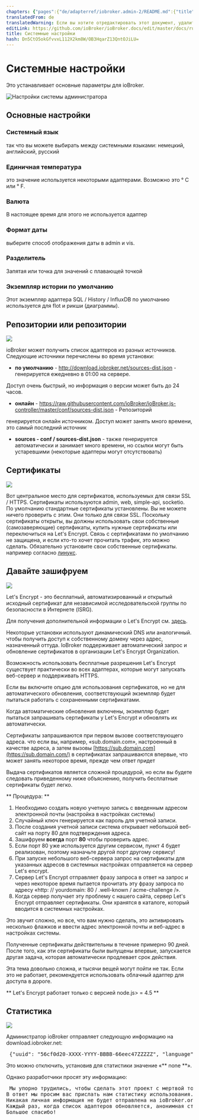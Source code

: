 ```yaml
---
chapters: {"pages":{"de/adapterref/iobroker.admin-2/README.md":{"title":{"de":"no title"},"content":"de/adapterref/iobroker.admin-2/README.md"},"de/adapterref/iobroker.admin-2/admin/tab-adapters.md":{"title":{"de":"Der Reiter Adapter"},"content":"de/adapterref/iobroker.admin-2/admin/tab-adapters.md"},"de/adapterref/iobroker.admin-2/admin/tab-instances.md":{"title":{"de":"Der Reiter Instanzen"},"content":"de/adapterref/iobroker.admin-2/admin/tab-instances.md"},"de/adapterref/iobroker.admin-2/admin/tab-objects.md":{"title":{"de":"Der Reiter Objekte"},"content":"de/adapterref/iobroker.admin-2/admin/tab-objects.md"},"de/adapterref/iobroker.admin-2/admin/tab-states.md":{"title":{"de":"Der Reiter Zustände"},"content":"de/adapterref/iobroker.admin-2/admin/tab-states.md"},"de/adapterref/iobroker.admin-2/admin/tab-groups.md":{"title":{"de":"Der Reiter Gruppen"},"content":"de/adapterref/iobroker.admin-2/admin/tab-groups.md"},"de/adapterref/iobroker.admin-2/admin/tab-users.md":{"title":{"de":"Der Reiter Benutzer"},"content":"de/adapterref/iobroker.admin-2/admin/tab-users.md"},"de/adapterref/iobroker.admin-2/admin/tab-events.md":{"title":{"de":"Der Reiter Ereignisse"},"content":"de/adapterref/iobroker.admin-2/admin/tab-events.md"},"de/adapterref/iobroker.admin-2/admin/tab-hosts.md":{"title":{"de":"Der Reiter Hosts"},"content":"de/adapterref/iobroker.admin-2/admin/tab-hosts.md"},"de/adapterref/iobroker.admin-2/admin/tab-enums.md":{"title":{"de":"Der Reiter Aufzählungen"},"content":"de/adapterref/iobroker.admin-2/admin/tab-enums.md"},"de/adapterref/iobroker.admin-2/admin/tab-log.md":{"title":{"de":"Der Reiter Log"},"content":"de/adapterref/iobroker.admin-2/admin/tab-log.md"},"de/adapterref/iobroker.admin-2/admin/tab-system.md":{"title":{"de":"Die Systemeinstellungen"},"content":"de/adapterref/iobroker.admin-2/admin/tab-system.md"}}}
translatedFrom: de
translatedWarning: Если вы хотите отредактировать этот документ, удалите поле «translationFrom», в противном случае этот документ будет снова автоматически переведен
editLink: https://github.com/ioBroker/ioBroker.docs/edit/master/docs/ru/adapterref/iobroker.admin-2/admin/tab-system.md
title: Системные настройки
hash: Dn5CtO5okGfvvxL112X2km8W/OB3HqarZ13QntOJiLU=
---
```

# Системные настройки
Это устанавливает основные параметры для ioBroker.

![Настройки системы администратора](../../../../de/adapterref/iobroker.admin-2/admin/img/tab-system_Systemeinstellungen.jpg)

## Основные настройки
### Системный язык
так что вы можете выбирать между системными языками: немецкий, английский, русский

### Единичная температура
это значение используется некоторыми адаптерами. Возможно это ° C или ° F.

### Валюта
В настоящее время для этого не используется адаптер

### Формат даты
выберите способ отображения даты в admin и vis.

### Разделитель
Запятая или точка для значений с плавающей точкой

### Экземпляр истории по умолчанию
Этот экземпляр адаптера SQL / History / InfluxDB по умолчанию используется для flot и рикши (диаграммы).

## Репозитории или репозитории
![](../../../../de/adapterref/iobroker.admin-2/admin/img/tab-system_Verwahrungsorte2.jpg)

ioBroker может получить список адаптеров из разных источников. Следующие источники перечислены во время установки:

* **по умолчанию** - http://download.iobroker.net/sources-dist.json - генерируется ежедневно в 01:00 на сервере.

Доступ очень быстрый, но информация о версии может быть до 24 часов.

* **онлайн** - https://raw.githubusercontent.com/ioBroker/ioBroker.js-controller/master/conf/sources-dist.json - Репозиторий

генерируется онлайн источником. Доступ может занять много времени, это самый последний источник

* **sources - conf / sources-dist.json** - также генерируется автоматически и занимает много времени, но ссылки могут быть устаревшими (некоторые адаптеры могут отсутствовать)

## Сертификаты
![](../../../../de/adapterref/iobroker.admin-2/admin/img/tab-system_2017-01-19-09_33_54-ioBroker.jpg)

Вот центральное место для сертификатов, используемых для связи SSL / HTTPS. Сертификаты используются admin, web, simple-api, socketio. По умолчанию стандартные сертификаты установлены. Вы не можете ничего проверить с этим. Они только для связи SSL. Поскольку сертификаты открыты, вы должны использовать свои собственные (самозаверяющие) сертификаты, купить нужные сертификаты или переключиться на Let's Encrypt. Связь с сертификатами по умолчанию не защищена, и если кто-то хочет прочитать трафик, это можно сделать. Обязательно установите свои собственные сертификаты. например согласно [линукс](http://guides.intertech.de/ssl_certificate_self.html).

## Давайте зашифруем
![](../../../../de/adapterref/iobroker.admin-2/admin/img/tab-system_2017-01-19-09_40_07-ioBroker.jpg)

Let's Encrypt - это бесплатный, автоматизированный и открытый исходный сертификат для независимой исследовательской группы по безопасности в Интернете (ISRG).

Для получения дополнительной информации о Let's Encrypt см. [здесь](https://letsencrypt.org/).

Некоторые установки используют динамический DNS или аналогичный. чтобы получить доступ к собственному домену через адрес, назначенный оттуда. IoBroker поддерживает автоматический запрос и обновление сертификатов в организации Let's Encrypt Organization.

Возможность использовать бесплатные разрешения Let's Encrypt существует практически во всех адаптерах, которые могут запускать веб-сервер и поддерживать HTTPS.

Если вы включите опцию для использования сертификатов, но не для автоматического обновления, соответствующий экземпляр будет пытаться работать с сохраненными сертификатами.

Когда автоматические обновления включены, экземпляр будет пытаться запрашивать сертификаты у Let's Encrypt и обновлять их автоматически.

Сертификаты запрашиваются при первом вызове соответствующего адреса. что если вы, например, «sub.domain.com», настроенный в качестве адреса, а затем вызовы [https://sub.domain.com](https://sub.domain.com/) в сертификатах запрашиваются впервые, что может занять некоторое время, прежде чем ответ придет

Выдача сертификатов является сложной процедурой, но если вы будете следовать приведенному ниже объяснению, получить бесплатные сертификаты будет легко.

** Процедура: **

1. Необходимо создать новую учетную запись с введенным адресом электронной почты (настройка в настройках системы)
2. Случайный ключ генерируется как пароль для учетной записи.
3. После создания учетной записи система открывает небольшой веб-сайт на порту 80 для подтверждения адреса.
4. Зашифруем **всегда** порт **80** чтобы проверить адрес.
5. Если порт 80 уже используется другим сервисом, пункт 4 будет реализован, поэтому назначьте другой порт другому сервису!
6. При запуске небольшого веб-сервера запрос на сертификаты для указанных адресов в системных настройках отправляется на сервер Let's encrypt.
7. Сервер Let's Encrypt отправляет фразу запроса в ответ на запрос и через некоторое время пытается прочитать эту фразу запроса по адресу «http: // yourdomain: 80 / .well-known / acme-challenge /».
8. Когда сервер получает эту проблему с нашего сайта, сервер Let's Encrypt отправляет сертификаты. Они хранятся в каталоге, который вводится в системных настройках.

Это звучит сложно, но все, что вам нужно сделать, это активировать несколько флажков и ввести адрес электронной почты и веб-адрес в настройках системы.

Полученные сертификаты действительны в течение примерно 90 дней. После того, как эти сертификаты были выпущены впервые, запускается другая задача, которая автоматически продлевает срок действия.

Эта тема довольно сложна, и тысячи вещей могут пойти не так. Если это не работает, рекомендуется использовать облачный адаптер для доступа в дороге.

** Let's Encrypt работает только с версией node.js> = 4.5 **

## Статистика
![](../../../../de/adapterref/iobroker.admin-2/admin/img/tab-system_2017-01-19-09_48_46-ioBroker.jpg)

Администратор ioBroker отправляет следующую информацию на download.iobroker.net:

<pre> {&quot;uuid&quot;: &quot;56cf0d20-XXXX-YYYY-BBBB-66eec47ZZZZZ&quot;, &quot;language&quot;: &quot;de&quot;, &quot;hosts&quot;: [{&quot;version&quot;: &quot;0.15.1&quot;, &quot;platform&quot;: &quot;Javascript / Node. js &quot;,&quot; type &quot;:&quot; win32 &quot;}],&quot; adapters &quot;: {&quot; admin &quot;: {&quot; version &quot;:&quot; 1.0.2 &quot;,&quot; platform &quot;:&quot; Javascript / Node.js &quot;},&quot; hm-rpc &quot;: {&quot; version &quot;:&quot; 1.1.2 &quot;,&quot; platform &quot;:&quot; Javascript / Node.js &quot;}}} </pre>

Это можно отключить, установив для статистики значение «** none **».

Однако разработчики просят эту информацию:

<pre> Мы упорно трудились, чтобы сделать этот проект с мертвой точки.
В ответ мы просим вас прислать нам статистику использования.
Никакая личная информация не будет отправлена на ioBroker.org.
Каждый раз, когда список адаптеров обновляется, анонимная статистика также отправляется.
Большое спасибо! </pre>